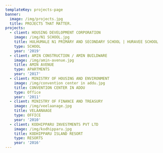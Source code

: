 ```yaml
---
templateKey: projects-page
banner:
  image: /img/projects.jpg
  title: PROJECTS THAT MATTER.
projects:
  - client: HOUSING DEVELOPMENT CORPORATION
    image: /img/N1 SCHOOL.jpg
    title: HULHUMALE N1 PRIMARY AND SECONDARY SCHOOL | HURAVEE SCHOOL
    type: SCHOOL
    year: '2019'
  - client: AMIN CONSTRUCTION / AMIN BUILDWARE
    image: /img/amin-avenue.jpg
    title: AMIN AVENUE
    type: APARTMENTS
    year: '2017'
  - client: MINISTRY OF HOUSING AND ENVIRONMENT
    image: /img/convention center in addu.jpg
    title: CONVENTION CENTER IN ADDU
    type: Office
    year: '2011'
  - client: MINISTRY OF FINANCE AND TREASURY
    image: /img/veelaanage.jpg
    title: VELAANAAGE
    type: OFFICE
    year: '2010'
  - client: KODHIPPARU INVESTMENTS PVT LTD
    image: /img/kodhipparu.jpg
    title: KODHIPPARU ISLAND RESORT
    type: RESORTS
    year: '2016'
---
```


